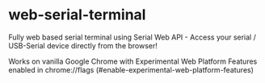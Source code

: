 # web-serial-terminal
Fully web based serial terminal using Serial Web API - Access your serial / USB-Serial device directly from the browser!


Works on vanilla Google Chrome with Experimental Web Platform Features enabled in chrome://flags (#enable-experimental-web-platform-features)
